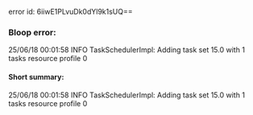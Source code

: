 error id: 6iiwE1PLvuDk0dYl9k1sUQ==
### Bloop error:

25/06/18 00:01:58 INFO TaskSchedulerImpl: Adding task set 15.0 with 1 tasks resource profile 0
#### Short summary: 

25/06/18 00:01:58 INFO TaskSchedulerImpl: Adding task set 15.0 with 1 tasks resource profile 0